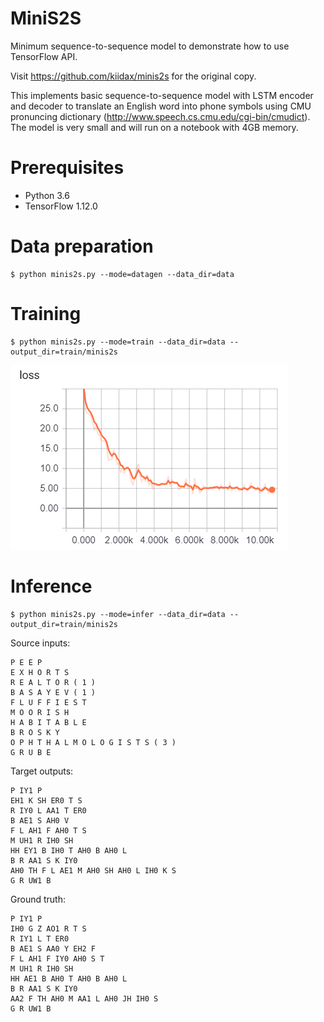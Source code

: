 # MiniS2S

Minimum sequence-to-sequence model to demonstrate how to use TensorFlow API.

Visit https://github.com/kiidax/minis2s for the original copy.

This implements basic sequence-to-sequence model with LSTM encoder and decoder to
translate an English word into phone symbols using CMU pronuncing dictionary
(http://www.speech.cs.cmu.edu/cgi-bin/cmudict). The model is very small and will run on
a notebook with 4GB memory.

# Prerequisites

- Python 3.6
- TensorFlow 1.12.0

# Data preparation

```
$ python minis2s.py --mode=datagen --data_dir=data
```

# Training

```
$ python minis2s.py --mode=train --data_dir=data --output_dir=train/minis2s
```

![Training loss](training_loss.png)

# Inference

```
$ python minis2s.py --mode=infer --data_dir=data --output_dir=train/minis2s
```

Source inputs:

```
P E E P
E X H O R T S
R E A L T O R ( 1 )
B A S A Y E V ( 1 )
F L U F F I E S T
M O O R I S H
H A B I T A B L E
B R O S K Y
O P H T H A L M O L O G I S T S ( 3 )
G R U B E
```

Target outputs:

```
P IY1 P
EH1 K SH ER0 T S
R IY0 L AA1 T ER0
B AE1 S AH0 V
F L AH1 F AH0 T S
M UH1 R IH0 SH
HH EY1 B IH0 T AH0 B AH0 L
B R AA1 S K IY0
AH0 TH F L AE1 M AH0 SH AH0 L IH0 K S
G R UW1 B
```

Ground truth:

```
P IY1 P
IH0 G Z AO1 R T S
R IY1 L T ER0
B AE1 S AA0 Y EH2 F
F L AH1 F IY0 AH0 S T
M UH1 R IH0 SH
HH AE1 B AH0 T AH0 B AH0 L
B R AA1 S K IY0
AA2 F TH AH0 M AA1 L AH0 JH IH0 S
G R UW1 B
```